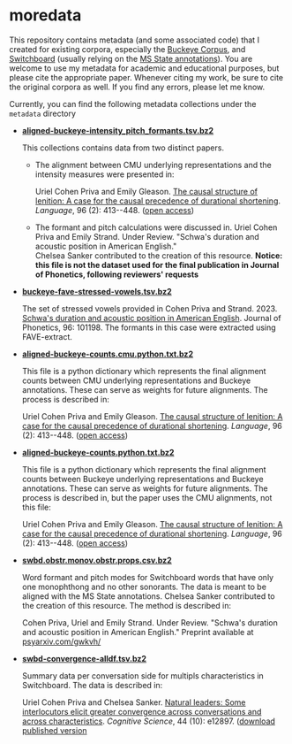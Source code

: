 # moredata

This repository contains metadata (and some associated code) that I
created for existing corpora, especially the [Buckeye
Corpus](https://buckeyecorpus.osu.edu/), and
[Switchboard](https://catalog.ldc.upenn.edu/LDC97S62) (usually relying
on the [MS State annotations](https://www.isip.piconepress.com/projects/switchboard/)). You
are welcome to use my metadata for academic and educational purposes,
but please cite the appropriate paper. Whenever citing my work, be
sure to cite the original corpora as well. If you find any errors,
please let me know.

Currently, you can find the following metadata collections under the `metadata` directory

* [**aligned-buckeye-intensity_pitch_formants.tsv.bz2**](https://github.com/ucpresearch/moredata/blob/master/metadata/aligned-buckeye-intensity_pitch_formants.tsv.bz2)

    This collections contains data from two distinct papers. 
	
	- The alignment between CMU underlying representations and the intensity measures were presented in:
	
	    Uriel Cohen Priva and Emily Gleason. [The causal structure of lenition: A case for the causal precedence of durational shortening](http://dx.doi.org/10.1353/lan.2020.0025). *Language*, 96 (2): 413--448. ([open access](https://urielcpublic.s3.amazonaws.com/CohenPriva_Gleason-2020-Language.html))

	- The formant and pitch calculations were discussed in. Uriel Cohen Priva and Emily Strand. Under Review. "Schwa's duration and acoustic position in American English."  
	  Chelsea Sanker contributed to the creation of this resource. **Notice: this file is not the dataset used for the final publication in Journal of Phonetics, following reviewers' requests**

* [**buckeye-fave-stressed-vowels.tsv.bz2**](https://github.com/ucpresearch/moredata/blob/master/metadata/buckeye-fave-stressed-vowels.tsv.bz2)

    The set of stressed vowels provided in Cohen Priva and Strand. 2023. 
    [Schwa's duration and acoustic position in American English](http://dx.doi.org/10.1016/j.wocn.2022.101198). 
    Journal of Phonetics, 96: 101198.
    The formants in this case were extracted using FAVE-extract.


* [**aligned-buckeye-counts.cmu.python.txt.bz2**](https://github.com/ucpresearch/moredata/blob/master/metadata/aligned-buckeye-counts.cmu.python.txt.bz2)

	This file is a python dictionary which represents the final alignment counts between CMU underlying representations and Buckeye annotations. These can serve as weights for future alignments. The process is described in:
	
    Uriel Cohen Priva and Emily Gleason. [The causal structure of lenition: A case for the causal precedence of durational shortening](http://dx.doi.org/10.1353/lan.2020.0025). *Language*, 96 (2): 413--448. ([open access](https://urielcpublic.s3.amazonaws.com/CohenPriva_Gleason-2020-Language.html))

	
* [**aligned-buckeye-counts.python.txt.bz2**](https://github.com/ucpresearch/moredata/blob/master/metadata/aligned-buckeye-counts.python.txt.bz2)

	This file is a python dictionary which represents the final alignment counts between Buckeye underlying representations and Buckeye annotations. These can serve as weights for future alignments. The process is described in, but the paper uses the CMU alignments, not this file:
	
    Uriel Cohen Priva and Emily Gleason. [The causal structure of lenition: A case for the causal precedence of durational shortening](http://dx.doi.org/10.1353/lan.2020.0025). *Language*, 96 (2): 413--448. ([open access](https://urielcpublic.s3.amazonaws.com/CohenPriva_Gleason-2020-Language.html))

* [**swbd.obstr.monov.obstr.props.csv.bz2**](https://github.com/ucpresearch/moredata/blob/master/metadata/swbd.obstr.monov.obstr.props.csv.bz2)

    Word formant and pitch modes for Switchboard words that have only one monophthong and no other sonorants. The data is meant to be aligned with the MS State annotations. Chelsea Sanker contributed to the creation of this resource. The method is described in:
	
	Cohen Priva, Uriel and Emily Strand. Under Review. "Schwa's duration and acoustic position in American English." Preprint available at [psyarxiv.com/gwkvh/](https://psyarxiv.com/gwkvh/)

* [**swbd-convergence-alldf.tsv.bz2**](https://github.com/ucpresearch/moredata/blob/master/metadata/swbd-convergence-alldf.tsv.bz2)

    Summary data per conversation side for multipls characteristics in Switchboard. The data is described in:
	
	Uriel Cohen Priva and Chelsea Sanker. [Natural leaders: Some interlocutors elicit greater convergence across conversations and across characteristics](http://dx.doi.org/10.1111/cogs.12897). *Cognitive Science*, 44 (10): e12897. ([download published version](https://urielcpublic.s3.amazonaws.com/papers/CohenPriva_Sanker-Cognitive_Science-Natural_Leaders.pdf)

